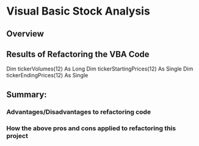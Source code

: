 # Visual Basic Stock Analysis

## Overview


## Results of Refactoring the VBA Code

Dim tickerVolumes(12) As Long
Dim tickerStartingPrices(12) As Single
Dim tickerEndingPrices(12) As Single


## Summary:

### Advantages/Disadvantages to refactoring code

### How the above pros and cons applied to refactoring this project
